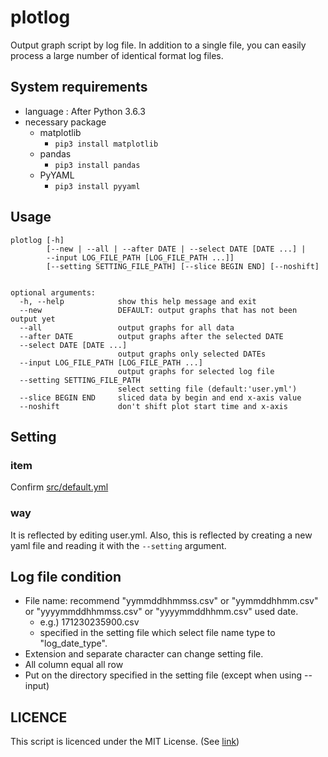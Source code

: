 plotlog
===
Output graph script by log file.
In addition to a single file,
you can easily process a large number of identical format log files.



## System requirements
- language : After Python 3.6.3
- necessary package
    - matplotlib
        - `pip3 install matplotlib`
    - pandas
        - `pip3 install pandas`
    - PyYAML
        - `pip3 install pyyaml`


## Usage
```
plotlog [-h]
        [--new | --all | --after DATE | --select DATE [DATE ...] |
        --input LOG_FILE_PATH [LOG_FILE_PATH ...]]
        [--setting SETTING_FILE_PATH] [--slice BEGIN END] [--noshift]


optional arguments:
  -h, --help            show this help message and exit
  --new                 DEFAULT: output graphs that has not been output yet
  --all                 output graphs for all data
  --after DATE          output graphs after the selected DATE
  --select DATE [DATE ...]
                        output graphs only selected DATEs
  --input LOG_FILE_PATH [LOG_FILE_PATH ...]
                        output graphs for selected log file
  --setting SETTING_FILE_PATH
                        select setting file (default:'user.yml')
  --slice BEGIN END     sliced data by begin and end x-axis value
  --noshift             don't shift plot start time and x-axis
```


## Setting
### item
Confirm [src/default.yml](https://github.com/s-naoya/plotlog/blob/master/src/default.yml)

### way
It is reflected by editing user.yml.
Also, this is reflected by creating a new yaml file and reading it with the `--setting` argument.


## Log file condition
- File name: recommend "yymmddhhmmss.csv" or "yymmddhhmm.csv" or "yyyymmddhhmmss.csv" or "yyyymmddhhmm.csv" used date.
    - e.g.) 171230235900.csv
    - specified in the setting file which select file name type to "log_date_type".
- Extension and separate character can change setting file.
- All column equal all row
- Put on the directory specified in the setting file (except when using --input)


## LICENCE
This script is licenced under the MIT License. (See [link](https://github.com/s-naoya/plotlog/blob/master/LICENSE))
